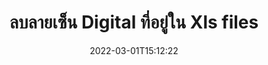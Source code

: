 ---
############################# Static ############################
layout: "auto-gen-signature"
date: 2022-03-01T15:12:22
draft: false
operation: Delete
signaturetype: Digital
fileformat: Xls
productName: Java
lang: th
productCode: java
otherformats: pdf doc docx docm dot dotx odt ott xls xlsx xlsm xlsb ods ots xltx xltm pptx pptm
breadcrumb: Put Digital signature on Xls for Java

############################# Head ############################
head_title: "ลบลายเซ็น Digital จากไฟล์ Xls ผ่าน Java"
head_description: "การลบลายเซ็น Digital เฉพาะจากเอกสาร Xls ที่ลงนามแล้วอาจทำได้ง่ายๆ ด้วยรหัส Java แบบสั้น"

############################# Header ############################
title: "ลบลายเซ็น Digital ที่อยู่ใน Xls files"
description: "ลบลายเซ็น Digital ต่างๆ จากเอกสาร Xls การลบลายเซ็น Digital ต้องใช้โค้ด Java อย่างง่าย"
bg_image: "https://cms.admin.containerize.com/templates/aspose/App_Themes/V3/images/bg/header1.png"
bg_overlay: false
button:
    enable: true

############################# SubMenu ############################
submenu:
    enable: true

    left:
        img_alt: "GroupDocs.Signature for Java"
        image: "https://cms.admin.containerize.com/templates/groupdocs/images/product-logos/90x90-noborder/groupdocs-signature-java.png"
        product: "GroupDocs.Signature"
        platform: "Java"



############################# About ############################
about:
    enable: true
    title: "รับข้อมูลเกี่ยวกับคุณสมบัติ API ของ GroupDocs.Signature for Java"
    content: |
        [GroupDocs.Signature for Java](https://products.groupdocs.com/signature/java/) API มีหลายวิธีในการประมวลผลเอกสารของคุณโดยใช้ลายเซ็นอิเล็กทรอนิกส์ ลายเซ็นดิจิทัล เช่น ข้อความ รูปภาพ ใบรับรองดิจิทัล บาร์โค้ด คิวอาร์โค้ด แสตมป์ หรือข้อมูลเมตา ลูกค้าสามารถเพิ่ม ลบ อัปเดต ตรวจสอบหรือค้นหาลายเซ็นดิจิทัลได้ที่ PDF, เอกสาร MS Word, สมุดงาน MS Excel, งานนำเสนอ MS PowerPoint, ไฟล์ Adobe Photoshop และรูปแบบรูปภาพต่างๆ มีคุณลักษณะและการตั้งค่าที่เป็นประโยชน์มากมาย
    

############################# Steps ############################
steps:
    enable: true
    title_left: "วิธีลบลายเซ็น Digital ออกจากเอกสาร Xls ของคุณ"
    content_left: |
        [GroupDocs.Signature for Java](https://products.groupdocs.com/signature/java/) มีคุณลักษณะที่เป็นประโยชน์สำหรับการล้างเอกสาร Xls ของ Digital ลายเซ็นด้วยโค้ดไม่กี่บรรทัด
        
        * ขั้นแรก ยกตัวอย่างวัตถุ Signature ที่ส่งพาธไปยังเอกสารของคุณเป็นพารามิเตอร์ Constructor
        * จากนั้นสร้างวัตถุลายเซ็นที่เหมาะสมและตั้งค่าตัวระบุที่ไม่ซ้ำกัน
        * หลังจากนั้นให้เรียกใช้เมธอด Delete ผ่านวัตถุลายเซ็นซึ่งต้องถูกลบ
        * สุดท้าย ประมวลผลผลการดำเนินการ

    title_right: "ความต้องการของระบบ"
    content_right: |
        GroupDocs.Signature for Java ได้รับการสนับสนุนบนแพลตฟอร์มและระบบปฏิบัติการหลักทั้งหมด ก่อนดำเนินการโค้ดด้านล่าง โปรดตรวจสอบให้แน่ใจว่าคุณได้ติดตั้งข้อกำหนดเบื้องต้นต่อไปนี้ไว้ในระบบของคุณแล้ว

        * ระบบปฏิบัติการ: Microsoft Windows, Linux, MacOS
        * สภาพแวดล้อมการพัฒนา: NetBeans, Intellij IDEA, Eclipse, etc.
        * Java runtime: J2SE 6.0 and above
        * ดาวน์โหลด GroupDocs.Signature for Java เวอร์ชันล่าสุดจาก [Maven](https://repository.groupdocs.com/webapp/#/artifacts/browse/tree/General/repo/com/groupdocs/groupdocs-signature)
         
    code: |
        ```java    
                
        // Set up input Xls file
        String filePath = "input.xls";
        // Set up output file
        String outputFilePath = "output.xls";

        // Instantiate Signature for input file
        Signature signature = new Signature(filePath);

        // Id of signature which is supposed to be deleted
        // such Id may be obtained as result of search operation
        String id = "a01e1940-997a-444b-89af-9309a2d559a5";

        // provide signature item to delete
        DigitalSignature signatureToDelete = new DigitalSignature(id);

        // delete signature
        Boolean deleteResult = signature.delete(outputFilePath, signatureToDelete);

        // process deletion result
        if (deleteResult)
        {
                System.out.println("Signature was deleted successfully!");
        }
        ```

############################# Demos ############################
demos:
    enable: true
    title: "การลงนามด้วยลายเซ็น Digital การสาธิตสด"
    content: |
       เพิ่มลายเซ็นอิเล็กทรอนิกส์ต่างๆ ลงในไฟล์ Xls โดยไปที่เว็บไซต์ [GroupDocs.Signature App](https://products.groupdocs.app/signature/family)          

############################# More Formats ############################
more_formats:
    enable: true
    title: "ลบลายเซ็น Digital ของคุณด้วย Java"
    content: |
        "การลบลายเซ็นอิเล็กทรอนิกส์ที่เพิ่มลงในรูปแบบเอกสารต่างๆ ลบลายเซ็นอย่างรวดเร็วโดยไม่ต้องใช้รหัสพิเศษ"
    format: 
       
       
back_to_top:
    enable: true
---